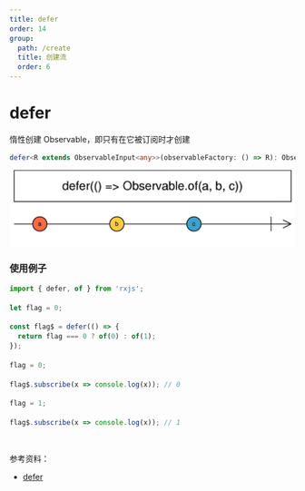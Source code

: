 ```yaml
---
title: defer
order: 14
group:
  path: /create
  title: 创建流
  order: 6
---
```


# defer

<Alert type="info">

惰性创建 Observable，即只有在它被订阅时才创建

</Alert>

```ts
defer<R extends ObservableInput<any>>(observableFactory: () => R): Observable<ObservedValueOf<R>>
```

![延迟大理石图](./images/defer.png)

### 使用例子

```ts
import { defer, of } from 'rxjs';

let flag = 0;

const flag$ = defer(() => {
  return flag === 0 ? of(0) : of(1);
});

flag = 0;

flag$.subscribe(x => console.log(x)); // 0

flag = 1;

flag$.subscribe(x => console.log(x)); // 1
```

<br/>

参考资料：

- [defer](http://localhost:8000/#/streams/create/defer)
